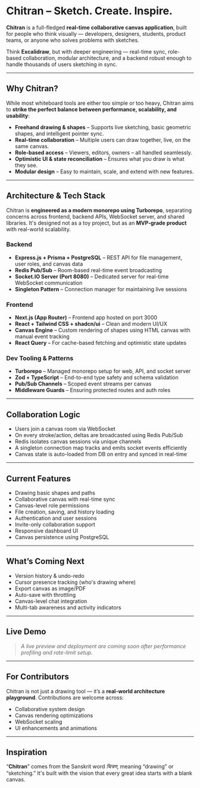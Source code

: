 
# Chitran – Sketch. Create. Inspire.

**Chitran** is a full-fledged **real-time collaborative canvas application**, built for people who think visually — developers, designers, students, product teams, or anyone who solves problems with sketches.

Think **Excalidraw**, but with deeper engineering — real-time sync, role-based collaboration, modular architecture, and a backend robust enough to handle thousands of users sketching in sync.

---

## Why Chitran?

While most whiteboard tools are either too simple or too heavy, Chitran aims to **strike the perfect balance between performance, scalability, and usability**:

* **Freehand drawing & shapes** – Supports live sketching, basic geometric shapes, and intelligent pointer sync.
* **Real-time collaboration** – Multiple users can draw together, live, on the same canvas.
* **Role-based access** – Viewers, editors, owners – all handled seamlessly.
* **Optimistic UI & state reconciliation** – Ensures what you draw is what they see.
* **Modular design** – Easy to maintain, scale, and extend with new features.

---

## Architecture & Tech Stack

Chitran is **engineered as a modern monorepo using Turborepo**, separating concerns across frontend, backend APIs, WebSocket server, and shared libraries. It's designed not as a toy project, but as an **MVP-grade product** with real-world scalability.

### Backend

* **Express.js + Prisma + PostgreSQL** – REST API for file management, user roles, and canvas data
* **Redis Pub/Sub** – Room-based real-time event broadcasting
* **Socket.IO Server (Port 8080)** – Dedicated server for real-time WebSocket communication
* **Singleton Pattern** – Connection manager for maintaining live sessions

### Frontend

* **Next.js (App Router)** – Frontend app hosted on port 3000
* **React + Tailwind CSS + shadcn/ui** – Clean and modern UI/UX
* **Canvas Engine** – Custom rendering of shapes using HTML canvas with manual event tracking
* **React Query** – For cache-based fetching and optimistic state updates

### Dev Tooling & Patterns

* **Turborepo** – Managed monorepo setup for web, API, and socket server
* **Zod + TypeScript** – End-to-end type safety and schema validation
* **Pub/Sub Channels** – Scoped event streams per canvas
* **Middleware Guards** – Ensuring protected routes and auth roles

---

## Collaboration Logic

* Users join a canvas room via WebSocket
* On every stroke/action, deltas are broadcasted using Redis Pub/Sub
* Redis isolates canvas sessions via unique channels
* A singleton connection map tracks and emits socket events efficiently
* Canvas state is auto-loaded from DB on entry and synced in real-time

---

## Current Features

* Drawing basic shapes and paths
* Collaborative canvas with real-time sync
* Canvas-level role permissions
* File creation, saving, and history loading
* Authentication and user sessions
* Invite-only collaboration support
* Responsive dashboard UI
* Canvas persistence using PostgreSQL

---

## What’s Coming Next

* Version history & undo-redo
* Cursor presence tracking (who's drawing where)
* Export canvas as image/PDF
* Auto-save with throttling
* Canvas-level chat integration
* Multi-tab awareness and activity indicators

---

## Live Demo

> *A live preview and deployment are coming soon after performance profiling and rate-limit setup.*

---

## For Contributors

Chitran is not just a drawing tool — it’s a **real-world architecture playground**. Contributions are welcome across:

* Collaborative system design
* Canvas rendering optimizations
* WebSocket scaling
* UI enhancements and animations

---

## Inspiration

“**Chitran**” comes from the Sanskrit word *चित्रण*, meaning “drawing” or “sketching.” It's built with the vision that every great idea starts with a blank canvas.


